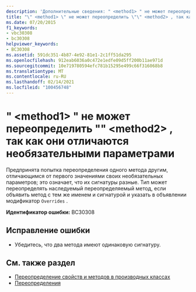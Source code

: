 ```yaml
---
description: 'Дополнительные сведения: " <method1> " не может переопределить "" <method2> , так как они отличаются необязательными параметрами'
title: "\" <method1> \" не может переопределить \"\" <method2> , так как они отличаются необязательными параметрами"
ms.date: 07/20/2015
f1_keywords:
- vbc30308
- bc30308
helpviewer_keywords:
- BC30308
ms.assetid: 591dc351-4b87-4e92-81e1-2c1ff51da295
ms.openlocfilehash: 912eab6036a0c472e1edfe09d5ff200b11ae971d
ms.sourcegitcommit: 10e719780594efc781b15295e499c66f316068b8
ms.translationtype: MT
ms.contentlocale: ru-RU
ms.lasthandoff: 02/14/2021
ms.locfileid: "100456748"
---
```

# <a name="method1-cannot-override-method2-because-they-differ-by-optional-parameters"></a>" \<method1> " не может переопределить "" \<method2> , так как они отличаются необязательными параметрами

Предпринята попытка переопределения одного метода другим, отличающимся от первого значениями своих необязательных параметров; это означает, что их сигнатуры разные. Тип может переопределять наследуемый переопределяемый метод, если объявить метод с тем же именем и сигнатурой и указать в объявлении модификатор `Overrides` .  
  
 **Идентификатор ошибки:** BC30308  
  
## <a name="to-correct-this-error"></a>Исправление ошибки  
  
- Убедитесь, что два метода имеют одинаковую сигнатуру.  
  
## <a name="see-also"></a>См. также раздел

- [Переопределение свойств и методов в производных классах](../programming-guide/language-features/objects-and-classes/inheritance-basics.md#overriding-properties-and-methods-in-derived-classes)
- [Переопределения](../language-reference/modifiers/overrides.md)
